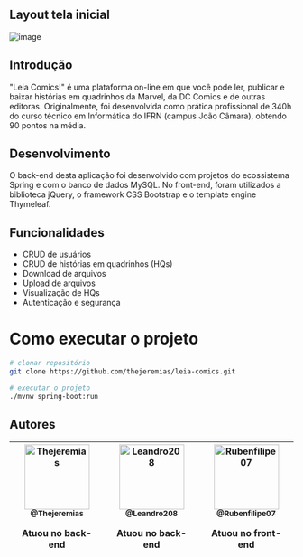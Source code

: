 ## Layout tela inicial
![image](https://user-images.githubusercontent.com/53026536/111553394-0d533100-8763-11eb-977a-311c765ac579.png)

## Introdução
"Leia Comics!" é uma plataforma on-line em que você pode ler, publicar e baixar histórias em quadrinhos da Marvel, da DC Comics e de outras editoras. Originalmente, foi desenvolvida como prática profissional de 340h do curso técnico em Informática do IFRN (campus João Câmara), obtendo 90 pontos na média.

## Desenvolvimento
O back-end desta aplicação foi desenvolvido com projetos do ecossistema Spring e com o banco de dados MySQL. No front-end, foram utilizados a biblioteca jQuery, o framework CSS Bootstrap e o template engine Thymeleaf.

## Funcionalidades
* CRUD de usuários
* CRUD de histórias em quadrinhos (HQs)
* Download de arquivos
* Upload de arquivos
* Visualização de HQs
* Autenticação e segurança

# Como executar o projeto

```bash
# clonar repositório
git clone https://github.com/thejeremias/leia-comics.git

# executar o projeto
./mvnw spring-boot:run
```

## Autores
| [<img alt="Thejeremias" src="https://github.com/thejeremias.png?size=115" width="115"><br><sub>@Thejeremias</sub>](https://github.com/thejeremias)<p>Atuou no back-end</p>| [<img alt="Leandro208" src="https://github.com/leandro208.png?size=115" width="115"><br><sub>@Leandro208</sub>](https://github.com/leandro208)<p>Atuou no back-end</p>| [<img alt="Rubenfilipe07" src="https://github.com/rubenfilipe07.png?size=115" width="115"><br><sub>@Rubenfilipe07</sub>](https://github.com/rubenfilipe07)<p>Atuou no front-end</p>| 
| :---: |:---: |:---:
